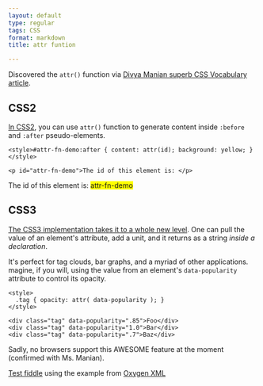 ```yaml
---
layout: default
type: regular
tags: CSS
format: markdown
title: attr funtion

---
```

Discovered the `attr()` function via [Divya Manian superb CSS Vocabulary article](http://nimbupani.com/css-vocabulary.html).

## CSS2

[In CSS2](http://www.w3.org/TR/CSS2/generate.html#propdef-content), you can use `attr()` function to generate content inside `:before` and `:after` pseudo-elements.

    <style>#attr-fn-demo:after { content: attr(id); background: yellow; }</style>

    <p id="attr-fn-demo">The id of this element is: </p>

<style>#attr-fn-demo:after { content: attr(id); background: yellow; }</style>

<p id="attr-fn-demo">The id of this element is: </p>

## CSS3

[The CSS3 implementation takes it to a whole new level](http://www.w3.org/TR/css3-values/#attribute). One can pull the value of an element's attribute, add a unit, and it returns as a string _inside a declaration_.

It's perfect for tag clouds, bar graphs, and a myriad of other applications. magine, if you will, using the value from an element's `data-popularity` attribute to control its opacity.

    <style>
      .tag { opacity: attr( data-popularity ); }
    </style>

    <div class="tag" data-popularity=".85">Foo</div>
    <div class="tag" data-popularity="1.0">Bar</div>
    <div class="tag" data-popularity=".7">Baz</div>

Sadly, no browsers support this AWESOME feature at the moment (confirmed with Ms. Manian).  

[Test fiddle](http://jsfiddle.net/desandro/txBk5/) using the example from [Oxygen XML](http://www.oxygenxml.com/doc/ug-oxygen/topics/dg-attr-function.html)